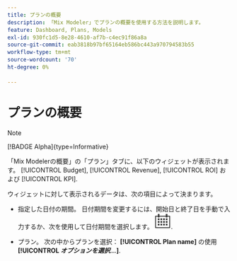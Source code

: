 ```yaml
---
title: プランの概要
description: 「Mix Modeler」でプランの概要を使用する方法を説明します。
feature: Dashboard, Plans, Models
exl-id: 930fc1d5-8e28-4610-af7b-c4ec91f86a8a
source-git-commit: eab3818b97bf65164eb586bc443a970794583b55
workflow-type: tm+mt
source-wordcount: '70'
ht-degree: 0%

---
```


# プランの概要

>[!NOTE]
>
>[!BADGE Alpha]{type=Informative}


「Mix Modelerの概要」の「プラン」タブに、以下のウィジェットが表示されます。 [!UICONTROL Budget], [!UICONTROL Revenue], [!UICONTROL ROI] および [!UICONTROL KPI].

ウィジェットに対して表示されるデータは、次の項目によって決まります。

* 指定した日付の期間。 日付期間を変更するには、開始日と終了日を手動で入力するか、次を使用して日付期間を選択します。 ![カレンダー](../assets/icons/Calendar.svg).

* プラン。 次の中からプランを選択： **[!UICONTROL Plan name]** の使用 **[!UICONTROL _オプションを選択…_]**.
